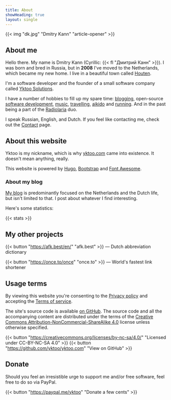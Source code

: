 ```yaml
---
title: About
showHeading: true
layout: single
---
```


{{< img "dk.jpg" "Dmitry Kann" "article-opener" >}}

## About me

Hello there. My name is Dmitry Kann (Cyrillic: {{< fl "Дмитрий Канн" >}}). I was born and bred in Russia, but in **2008** I've moved to the Netherlands, which became my new home. I live in a beautiful town called [Houten](/blog/posts/0221).

I'm a software developer and the founder of a small software company called [Yktoo Solutions](https://yktoo.solutions).

I have a number of hobbies to fill up my spare time: [blogging](/), open-source [software development](/software), [music](/tags/music), [travelling](/tags/travel), [aikido](/tags/aikido) and [running](/tags/running). And in the past being a part of the [Radiolaria](/radiolaria) duo.

I speak Russian, English, and Dutch. If you feel like contacting me, check out the [Contact](/about/contact) page.

## About this website

Yktoo is my nickname, which is why <u>yktoo.com</u> came into existence. It doesn't mean anything, really.

This website is powered by [Hugo](https://gohugo.io/), [Bootstrap](http://getbootstrap.com/) and [Font Awesome](https://fontawesome.com/).

### About my blog

[My blog](/) is predominantly focused on the Netherlands and the Dutch life, but isn't limited to that. I post about whatever I find interesting.

Here's some statistics:

{{< stats >}}

## My other projects

{{< button "https://afk.best/en/" "afk.best" >}} — Dutch abbreviation dictionary

{{< button "https://once.to/once" "once.to" >}} — World's fastest link shortener

## Usage terms

By viewing this website you're consenting to the [Privacy policy](/about/privacy) and accepting the [Terms of service](/about/tos).

The site's source code is available [on GitHub](https://github.com/yktoo/yktoo.com). The source code and all the accompanying content are distributed under the terms of the [Creative Commons Attribution-NonCommercial-ShareAlike 4.0](https://creativecommons.org/licenses/by-sa/4.0/) license unless otherwise specified.

{{< button "https://creativecommons.org/licenses/by-nc-sa/4.0/" "<i class='fab fa-creative-commons'></i><i class='fab fa-creative-commons-by'></i><i class='fab fa-creative-commons-nc'></i><i class='fab fa-creative-commons-sa bycon'></i>Licensed under CC-BY-NC-SA 4.0" >}}
{{< button "https://github.com/yktoo/yktoo.com" "<i class='fab fa-github bycon'></i>View on GitHub" >}}

## Donate

Should you feel an irresistible urge to support me and/or free software, feel free to do so via PayPal.

{{< button "https://paypal.me/yktoo" "<i class='fab fa-paypal bycon'></i>Donate a few cents" >}}
